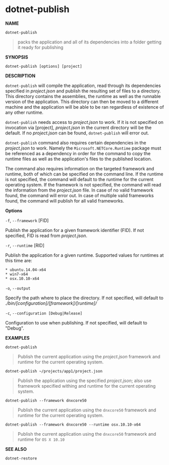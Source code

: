 dotnet-publish
==============

**NAME**

`dotnet-publish` 
> packs the application and all of its dependencies into a folder getting it ready for publishing

**SYNOPSIS**

`dotnet-publish [options] [project]`

**DESCRIPTION**

`dotnet-publish` will compile the application, read through its dependencies specified in _project.json_ and publish the resulting set of files to a directory. 
This directory contains the assemblies, the runtime as well as the runnable version of the application. 
This directory can then be moved to a different machine and the application will be able to be ran regardless of existence of any other runtime.  

`dotnet-publish` needs access to _project.json_ to work. 
If it is not specified on invocation via [project], _project.json_ in the current directory will be the default. 
If no _project.json_ can be found, `dotnet-publish` will error out. 

`dotnet-publish` command also requires certain dependencies in the _project.json_ to work. Namely the `Microsoft.NETCore.Runtime` package must be referenced as a dependency in order for the command to copy the runtime files as well as the application's files to the published location. 

The command also requires information on the targeted framework and runtime, both of which can be specified on the command line. 
If the runtime is not specified, the command will default to the runtime for the current operating system. 
If the framework is not specified, the command will read the information from the _project.json_ file. 
In case of no valid framework found, the command will error out. 
In case of multiple valid frameworks found, the command will publish for all valid frameworks. 


**Options**

`-f`, `--framework` [FID]

Publish the application for a given framework identifier (FID). 
If not specified, FID is read from _project.json_.

`-r`, `--runtime` [RID]

Publish the application for a given runtime. 
Supported values for runtimes at this time are:

	* ubuntu.14.04-x64
	* win7-x64
	* osx.10.10-x64

`-o`, `--output`

Specify the path where to place the directory. 
If not specified, will default to _./bin/[configuration]/[framework]/[runtime]/_

`-c`, `--configuration [Debug|Release]`

Configuration to use when publishing. 
If not specified, will default to "Debug".

  

**EXAMPLES**

`dotnet-publish`
>Publish the current application using the _project.json_ framework and runtime for the current operating system. 

`dotnet-publish ~/projects/app1/project.json`
>Publish the application using the specified _project.json_; also use framework specified withing and runtime for the current operating system. 
	
`dotnet-publish --framework dnxcore50`
>Publish the current application using the `dnxcore50` framework and runtime for the current operating system. 
	
`dotnet-publish --framework dnxcore50 --runtime osx.10.10-x64`
>Publish the current application using the `dnxcore50` framework and runtime for `OS X 10.10`  
	
**SEE ALSO**

`dotnet-restore`
